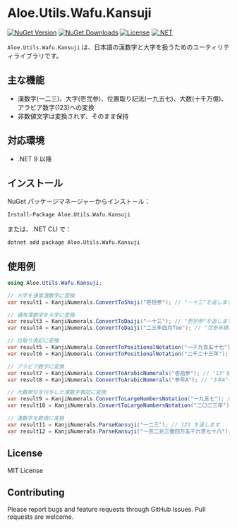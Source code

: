 # Aloe.Utils.Wafu.Kansuji

[![NuGet Version](https://img.shields.io/nuget/v/Aloe.Utils.Wafu.Kansuji.svg)](https://www.nuget.org/packages/Aloe.Utils.Wafu.Kansuji)
[![NuGet Downloads](https://img.shields.io/nuget/dt/Aloe.Utils.Wafu.Kansuji.svg)](https://www.nuget.org/packages/Aloe.Utils.Wafu.Kansuji)
[![License](https://img.shields.io/github/license/ted-sharp/aloe-utils-wafu-kansuji.svg)](LICENSE)
[![.NET](https://img.shields.io/badge/.NET-9.0-blue.svg)](https://dotnet.microsoft.com/download/dotnet/9.0)

`Aloe.Utils.Wafu.Kansuji` は、日本語の漢数字と大字を扱うためのユーティリティライブラリです。

## 主な機能

* 漢数字(一二三)、大字(壱弐参)、位置取り記法(一九五七)、大数(十千万億)、アラビア数字(123)への変換
* 非数値文字は変換されず、そのまま保持

## 対応環境

* .NET 9 以降

## インストール

NuGet パッケージマネージャーからインストール：

```cmd
Install-Package Aloe.Utils.Wafu.Kansuji
```

または、.NET CLI で：

```cmd
dotnet add package Aloe.Utils.Wafu.Kansuji
```

## 使用例

```csharp
using Aloe.Utils.Wafu.Kansuji;

// 大字を通常漢数字に変換
var result1 = KanjiNumerals.ConvertToShoji("壱拾参"); // "一十三"を返します

// 通常漢数字を大字に変換
var result3 = KanjiNumerals.ConvertToDaiji("一十三"); // "壱拾参"を返します
var result4 = KanjiNumerals.ConvertToDaiji("二三年四月foo"); // "弐参年肆月foo"を返します

// 位取り表記に変換
var result5 = KanjiNumerals.ConvertToPositionalNotation("一千九百五十七"); // "一九五七"を返します
var result6 = KanjiNumerals.ConvertToPositionalNotation("二千二十三年"); // "二〇二三年"を返します

// アラビア数字に変換
var result7 = KanjiNumerals.ConvertToArabicNumerals("壱拾参"); // "13"を返します
var result8 = KanjiNumerals.ConvertToArabicNumerals("参年A"); // "3年A"を返します

// 大数単位を付与した漢数字表記に変換
var result9 = KanjiNumerals.ConvertToLargeNumbersNotation("一九五七"); // "一千九百五十七"を返します
var result10 = KanjiNumerals.ConvertToLargeNumbersNotation("二〇二三年"); // "二千二十三年"を返します

// 漢数字を数値に変換
var result11 = KanjiNumerals.ParseKansuji("一二三"); // 123 を返します
var result12 = KanjiNumerals.ParseKansuji("一京二兆三億四万五千六百七十八"); // 10_0020_0030_0045_678 を返します(_は区切り)
```

## License

MIT License

## Contributing

Please report bugs and feature requests through GitHub Issues. Pull requests are welcome.
